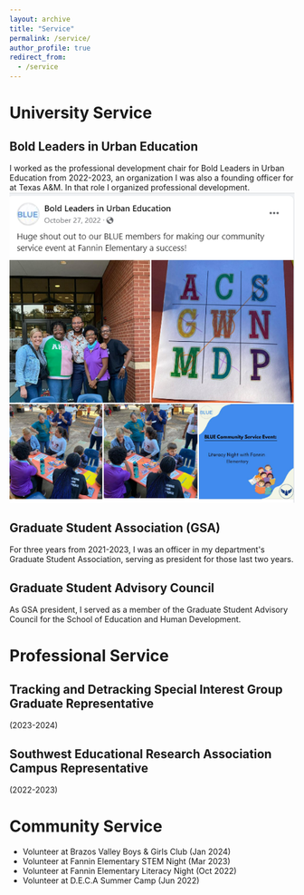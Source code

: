 ```yaml
---
layout: archive
title: "Service"
permalink: /service/
author_profile: true
redirect_from:
  - /service
---
```


# University Service
## Bold Leaders in Urban Education
I worked as the professional development chair for Bold Leaders in Urban Education from 2022-2023, an organization I was also a founding officer for at Texas A&M. In that role I organized professional development. 
![files\Pictures\Professional Events\BLUEServiceEvent.png](<files\Pictures\Professional Events\BLUEServiceEvent.png>)
## Graduate Student Association (GSA)
For three years from 2021-2023, I was an officer in my department's Graduate Student Association, serving as president for those last two years. 
## Graduate Student Advisory Council
  As GSA president, I served as a member of the Graduate Student Advisory Council for the School of Education and Human Development.

# Professional Service
## Tracking and Detracking Special Interest Group Graduate Representative
(2023-2024)
## Southwest Educational Research Association Campus Representative
(2022-2023)

# Community Service
- Volunteer at Brazos Valley Boys & Girls Club (Jan 2024)
- Volunteer at Fannin Elementary STEM Night (Mar 2023)
- Volunteer at Fannin Elementary Literacy Night (Oct 2022)
- Volunteer at D.E.C.A Summer Camp (Jun 2022)